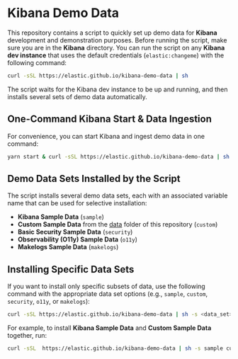 
# Kibana Demo Data

This repository contains a script to quickly set up demo data for **Kibana** development and demonstration purposes. Before running the script, make sure you are in the **Kibana** directory. You can run the script on any **Kibana dev instance** that uses the default credentials (`elastic:changeme`) with the following command:

```bash
curl -sSL https://elastic.github.io/kibana-demo-data | sh
```

The script waits for the Kibana dev instance to be up and running, and then installs several sets of demo data automatically.

## One-Command Kibana Start & Data Ingestion

For convenience, you can start Kibana and ingest demo data in one command:

```bash
yarn start & curl -sSL https://elastic.github.io/kibana-demo-data | sh  
```

## Demo Data Sets Installed by the Script

The script installs several demo data sets, each with an associated variable name that can be used for selective installation:

- **Kibana Sample Data** (`sample`)
- **Custom Sample Data** from the [data](./data) folder of this repository (`custom`)
- **Basic Security Sample Data** (`security`)
- **Observability (O11y) Sample Data** (`o11y`)
- **Makelogs Sample Data** (`makelogs`)

## Installing Specific Data Sets

If you want to install only specific subsets of data, use the following command with the appropriate data set options (e.g., `sample`, `custom`, `security`, `o11y`, or `makelogs`):

```bash
curl -sSL https://elastic.github.io/kibana-demo-data | sh -s <data_set>
```

For example, to install **Kibana Sample Data** and **Custom Sample Data** together, run:

```bash
curl -sSL  https://elastic.github.io/kibana-demo-data | sh -s sample custom
```

